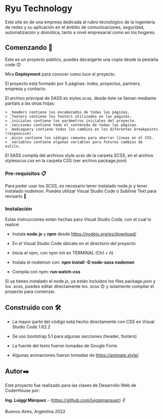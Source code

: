 # Ryu Technology

Este site es de una empresa dedicada al rubro tecnológico de la ingeniería de redes y su aplicación en el ámbito de comunicaciones, seguridad, automatización y domótica,
tanto a nivel empresarial como en los hogares.

## Comenzando 🚀

Este es un proyecto público, puedes decargarte una copia desde la pestaña code 😊

Mira **Deployment** para conocer como luce el proyecto.

El proyecto está formado por 5 páginas:  index, proyectos, partners, empresa y contacto.

El archivo principal de SASS es styles.scss, desde éste se llaman mediante partials a las otras
hojas:

    > _headers contiene los encabezados de todas las páginas.
    > _footers contiene los footers utilizados en las páginas.
    > _iniciales contiene los parámetros iniciales del proyecto.
    > _secciones contiene todo el contenido de todas las páginas.
    > _mediaquery contiene todos los cambios en los diferentes breakpoints (responsive).
    > _mixin contiene los códigos comunes para ahorrar líneas en el CSS.
    > _variables contiene algunas variables para futuros cambios de estilo.

El SASS compila del archivos style.scss de la carpeta SCSS, en el archivo stylesscss.css en la
carpeta CSS (ver archivo package.json)

### Pre-requisitos 📋

Para poder usar los SCSS, es necesario tener instalado node.js y tener instalado nodemon.
Puedes utilizar Visual Studio Code o Sublime Text para revisarlo 🔧

### Instalación 

Estas instrucciones están hechas para Visual Studio Code, con el cual lo realicé:

* Instala **node.js** y **npm** desde https://nodejs.org/es/download/

* En el Visual Studio Code úbicate en el directorio del proyecto

* Inicia el npm, con npm init en TERMINAL (Ctrl + ñ)

* Instala el nodemon con: **npm install -D node-sass nodemon**

* Compila con npm: **run watch-css**

Si ya tienes instalado el node.js, ya están incluidos los files package.json y los .scss, puedes editar directamente los .scss 😊
y solamente compilar el proyecto para comenzar.


## Construido con 🛠️


* La mayor parte del código está hecho directamente con CSS en Visual Studio Code 1.62.2

* Se uso bootstrap 5.1 para algunas secciones (header, footers)

* La fuente del texto fueron tomadas de Google Fonts

* Algunas animaciones fueron tomadas de https://animate.style/


## Autor✒️

Este proyecto fue realizado para las clases de Desarrollo Web de CoderHouse por:

**Ing. Luiggi Márquez** - (https://github.com/luiggimarquez) ✌️

Buenos Aires, Argentina 2022


